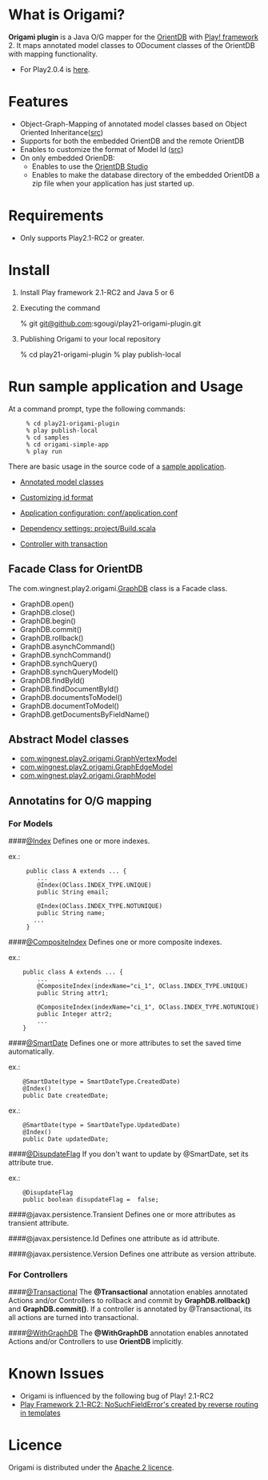 What is Origami?
============
**Origami plugin** is a Java O/G mapper for the [OrientDB](https://github.com/nuvolabase/orientdb/wiki) with  [Play! framework](http://www.playframework.org/) 2. It maps annotated model classes to ODocument classes of the OrientDB with mapping functionality. 

* For Play2.0.4 is [here](http://goo.gl/zldem).

Features
======
* Object-Graph-Mapping of annotated model classes based on Object Oriented Inheritance([src](http://goo.gl/tCAhS))
* Supports for both the embedded OrientDB and the remote OrientDB
* Enables to customize the format of Model Id ([src](http://goo.gl/0ZNkB))
* On only embedded OrienDB:
   * Enables to use the [OrientDB Studio](https://github.com/nuvolabase/orientdb/wiki/OrientDB-Studio)
   * Enables to make the database directory of the embedded OrientDB a zip file when your application has just started up.

Requirements
=========
* Only supports Play2.1-RC2 or greater.

Install
====
  1)  Install Play framework 2.1-RC2 and Java 5 or 6

  2)  Executing the command 

         % git git@github.com:sgougi/play21-origami-plugin.git

  3)  Publishing Origami to your local repository

         % cd play21-origami-plugin
         % play publish-local

Run sample application and Usage
=======================
At a command prompt, type the following commands:

         % cd play21-origami-plugin
         % play publish-local
         % cd samples
         % cd origami-simple-app
         % play run

There are basic usage in the source code of a [sample application](http://goo.gl/GC6y7). 

* [Annotated model classes](http://goo.gl/tCAhS)

* [Customizing id format](http://goo.gl/jXcsN)

* [Application configuration: conf/application.conf](http://goo.gl/8Cqq3)

* [Dependency settings: project/Build.scala](http://goo.gl/xbU9c)  

* [Controller with transaction](http://goo.gl/AvNc5)

## Facade Class for OrientDB
The com.wingnest.play2.origami.[GraphDB](http://goo.gl/XyUAA) class is a Facade class.

* GraphDB.open()
* GraphDB.close()
* GraphDB.begin()
* GraphDB.commit()
* GraphDB.rollback()
* GraphDB.asynchCommand()
* GraphDB.synchCommand()
* GraphDB.synchQuery()
* GraphDB.synchQueryModel()
* GraphDB.findById()
* GraphDB.findDocumentById()
* GraphDB.documentsToModel()
* GraphDB.documentToModel()
* GraphDB.getDocumentsByFieldName()

## Abstract Model classes

* [com.wingnest.play2.origami.GraphVertexModel](http://goo.gl/DVcsa)
* [com.wingnest.play2.origami.GraphEdgeModel](http://goo.gl/EwGj9)
* [com.wingnest.play2.origami.GraphModel](http://goo.gl/KJjLD)

## Annotatins for O/G mapping

### For Models
####[@Index](http://goo.gl/RiF1W)
Defines one or more indexes.

  ex.:

         public class A extends ... {
            ...
            @Index(OClass.INDEX_TYPE.UNIQUE)
            public String email;     
    
            @Index(OClass.INDEX_TYPE.NOTUNIQUE)
            public String name;     
           ...
         }

####[@CompositeIndex](http://goo.gl/M1ej3)
Defines one or more composite indexes.

  ex.:

        public class A extends ... {
            ...
            @CompositeIndex(indexName="ci_1", OClass.INDEX_TYPE.UNIQUE)
            public String attr1;     
    
            @CompositeIndex(indexName="ci_1", OClass.INDEX_TYPE.NOTUNIQUE)
            public Integer attr2;
            ...
        }     

####[@SmartDate](http://goo.gl/iZyaZ)
Defines one or more attributes to set the saved time automatically.

  ex.:

        @SmartDate(type = SmartDateType.CreatedDate)
        @Index()
        public Date createdDate;

  ex.:

        @SmartDate(type = SmartDateType.UpdatedDate)
        @Index()
        public Date updatedDate;    

####[@DisupdateFlag](http://goo.gl/Mymir)
If you don't want to update by @SmartDate, set its attribute true.

  ex.:

        @DisupdateFlag
        public boolean disupdateFlag =  false;

####@javax.persistence.Transient
Defines one or more attributes as transient attribute.

####@javax.persistence.Id
Defines one attribute as id attribute.

####@javax.persistence.Version
Defines one attribute as version attribute.

### For Controllers
####[@Transactional](http://goo.gl/v7Jbn)
The **@Transactional** annotation enables annotated Actions and/or Controllers to rollback and commit by **GraphDB.rollback()** and **GraphDB.commit()**. If a controller is annotated by @Transactional, its all actions are turned into transactional. 

####[@WithGraphDB](http://goo.gl/AnpQS)
The **@WithGraphDB** annotation enables annotated Actions and/or Controllers to use **OrientDB** implicitly.


Known Issues
=============
* Origami is influenced by the following bug of Play! 2.1-RC2
 * [Play Framework 2.1-RC2: NoSuchFieldError's created by reverse routing in templates](http://goo.gl/dKSJd)
 
Licence
========
Origami is distributed under the [Apache 2 licence](http://www.apache.org/licenses/LICENSE-2.0.html).
 
